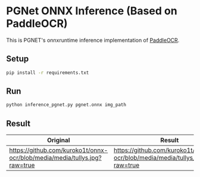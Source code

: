 # PGNet ONNX Inference (Based on PaddleOCR)

This is PGNET's onnxruntime inference implementation of [PaddleOCR](https://github.com/PaddlePaddle/PaddleOCR).

## Setup

```bash
pip install -r requirements.txt
```

## Run

```bash
python inference_pgnet.py pgnet.onnx img_path
```

## Result

| Original  | Result |
| ------------- | ------------- |
| https://github.com/kuroko1t/onnx-ocr/blob/media/media/tullys.jpg?raw=true  | https://github.com/kuroko1t/onnx-ocr/blob/media/media/tullys_pgnet.jpg?raw=true |


